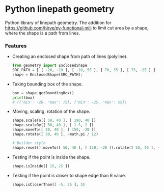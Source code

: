 # Python linepath geometry
Python library of linepath geometry.
The addition for https://github.com/hirve/py-functional-mill to limit cut area by a shape, where the shape is a path from lines.

### Features
- Creating an enclosed shape from path of lines (polyline).
  ```python
  from geometry import EnclosedShape
  SRC_PATH = [ [ -20, -10 ], [ -10, 55 ], [ 70, 55 ], [ 75, -25 ] ]
  shape = EnclosedShape(SRC_PATH);
  ```
- Taking bounding box of the shape.
  ```python
  box = shape.getBoundingBox()
  print(box)
  # ({'min': -20, 'max': 75}, {'min': -25, 'max': 55})
  ```
  
- Moving, scaling, rotation of the shape.
  ```python
  shape.scaleTo([ 50, 40 ], [ 190, 40 ])
  shape.scaleBy([ 50, 40 ], [ 1.5, 2 ])
  shape.moveTo([ 50, 40 ], [ 150, -20 ])
  shape.rotate([ 50, 40 ], -math.pi / 12)

  # Builder style
  shape.reset().moveTo([ 50, 40 ], [ 150, -20 ]).rotate([ 50, 40 ], -math.pi / 12)
  ```
- Testing if the point is inside the shape.
  ```python
  shape.isInside([ 15, 25 ])
  ```
- Testing if the point is closer to shape edge than R value.
  ```python
  shape.isCloserThan([ -5, 35 ], 5)
  ```

